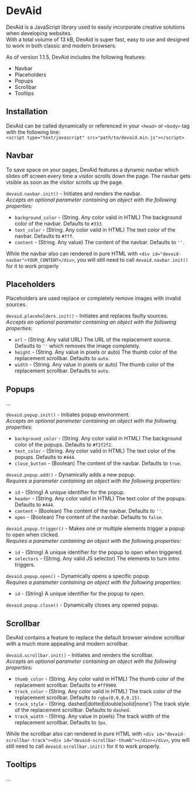 # DevAid
DevAid is a JavaScript library used to easily incorporate creative solutions when developing websites.<br/>
With a total volume of 13 kB, DevAid is super fast, easy to use and designed to work in both classic and modern browsers.

As of version 1.1.5, DevAid includes the following features:
* Navbar
* Placeholders
* Popups
* Scrollbar
* Tooltips

## Installation
DevAid can be called dynamically or referenced in your `<head>` or `<body>` tag with the following line:<br/>
`<script type="text/javascript" src="path/to/devaid.min.js"></script>`

## Navbar
To save space on your pages, DevAid features a dynamic navbar which slides off screen every time a visitor scrolls down the page. The navbar gets visible as soon as the visitor scrolls up the page.

`devaid.navbar.init()` - Initiates and renders the navbar.<br/>
*Accepts an optional parameter containing an object with the following properties:*
* `background_color` - (String. Any color valid in HTML) The background color of the navbar. Defaults to `#333`.
* `text_color` - (String. Any color valid in HTML) The text color of the navbar. Defaults to `#fff`.
* `content` - (String. Any value) The content of the navbar. Defaults to `''`.

While the navbar also can rendered in pure HTML with `<div id="devaid-navbar">YOUR_CONTENT</div>`, you will still need to call `devaid.navbar.init()` for it to work properly

## Placeholders
Placeholders are used replace or completely remove images with invalid sources.

`devaid.placeholders.init()` - Initiates and replaces faulty sources.<br/>
*Accepts an optional parameter containing an object with the following properties:*
* `url` - (String. Any valid URL) The URL of the replacement source. Defaults to `''` which removes the image completely.
* `height` - (String. Any value in pixels or auto) The thumb color of the replacement scrollbar. Defaults to `auto`.
* `width` - (String. Any value in pixels or auto) The thumb color of the replacement scrollbar. Defaults to `auto`.

## Popups
...

`devaid.popup.init()` - Initiates popup environment.<br/>
*Accepts an optional parameter containing an object with the following properties:*
* `background_color` - (String. Any color valid in HTML) The background color of the popups. Defaults to `#f2f2f2`.
* `text_color` - (String. Any color valid in HTML) The text color of the popups. Defaults to `#444`.
* `close_button` - (Boolean) The content of the navbar. Defaults to `true`.


`devaid.popup.add()` - Dynamically adds a new popup.<br/>
*Requires a parameter containing an object with the following properties:*
* `id` - (String) A unique identifier for the popup.
* `header` - (String. Any color valid in HTML) The text color of the popups. Defaults to `#444`.
* `content` - (Boolean) The content of the navbar. Defaults to `''`.
* `open` - (Boolean) The content of the navbar. Defaults to `false`.


`devaid.popup.trigger()` - Makes one or multiple elements trigger a popup to open when clicked.<br/>
*Requires a parameter containing an object with the following properties:*
* `id` - (String) A unique identifier for the popup to open when triggered.
* `selectors` - (String. Any valid JS selector) The elements to turn intro triggers.


`devaid.popup.open()` - Dynamically opens a specific popup.<br/>
*Requires a parameter containing an object with the following properties:*
* `id` - (String) A unique identifier for the popup to open.

`devaid.popup.close()` - Dynamically closes any opened popup.

## Scrollbar
DevAid contains a feature to replace the default browser window scrollbar with a much more appealing and modern scrollbar.

`devaid.scrollbar.init()` - Initiates and renders the scrollbar.<br/>
*Accepts an optional parameter containing an object with the following properties:*
* `thumb_color` - (String. Any color valid in HTML) The thumb color of the replacement scrollbar. Defaults to `#ff9900`.
* `track_color` - (String. Any color valid in HTML) The track color of the replacement scrollbar. Defaults to `rgba(0,0,0,0.15)`.
* `track_style` - (String. dashed|dotted|double|solid|none') The track style of the replacement scrollbar. Defaults to `dashed`.
* `track_width` - (String. Any value in pixels) The track width of the replacement scrollbar. Defaults to `3px`.

While the scrollbar also can rendered in pure HTML with `<div id="devaid-scrollbar-track"><div id="devaid-scrollbar-thumb"></div></div>`, you will still need to call `devaid.scrollbar.init()` for it to work properly.

## Tooltips
...